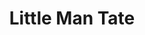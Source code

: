 ---
abv: 5.4%
alt:
availability: Keg
bitterness: 
description: This is our Gose (sour) beer with sea salt! 5.4% ABV and very tasty.
gravity: 
hops: 
ibu: 6
img: little-man-tate.jpg
layout: beer
malt: 
modal-id: little-man-tate
title: Little Man Tate
on-tap: nope
sourness: 
style: Gose
---